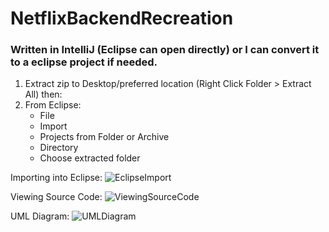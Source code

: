 # NetflixBackendRecreation
### Written in IntelliJ (Eclipse can open directly) or I can convert it to a eclipse project if needed.

1. Extract zip to Desktop/preferred location (Right Click Folder > Extract All) then:
2. From Eclipse:
    - File
    - Import
    - Projects from Folder or Archive
    - Directory
    - Choose extracted folder

Importing into Eclipse:
![EclipseImport](https://github.com/Trent-Menard/NetflixBackendRecreation/blob/master/Eclipse%201%20Import.png)

Viewing Source Code:
![ViewingSourceCode](https://github.com/Trent-Menard/NetflixBackendRecreation/blob/master/Viewing%201%20Source%201%20Code.png)

UML Diagram:
![UMLDiagram](https://github.com/Trent-Menard/NetflixBackendRecreation/blob/master/Project%201%20UML.png)